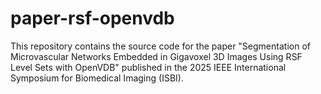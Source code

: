 # paper-rsf-openvdb
This repository contains the source code for the paper "Segmentation of Microvascular Networks Embedded in Gigavoxel 3D Images Using RSF Level Sets with OpenVDB" published in the 2025 IEEE International Symposium for Biomedical Imaging (ISBI).
